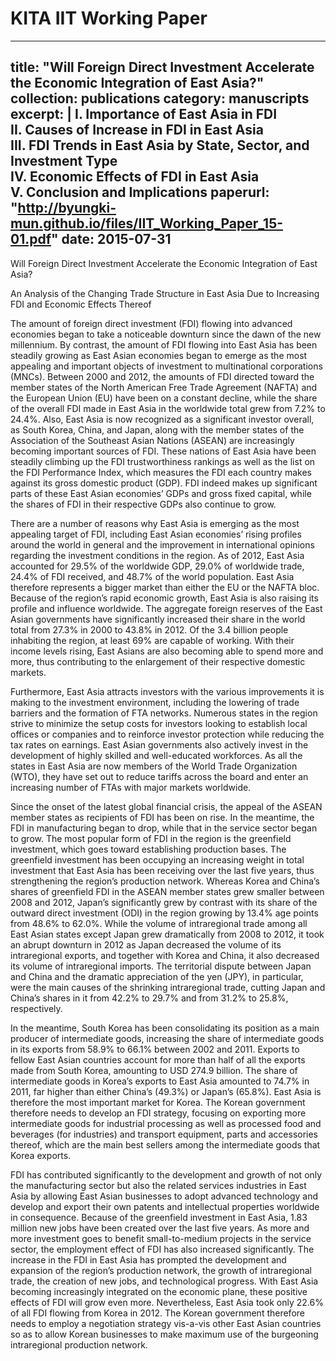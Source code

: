KITA IIT Working Paper 
======
---
title: "Will Foreign Direct Investment Accelerate the Economic Integration of East Asia?"
collection: publications
category: manuscripts
excerpt: |
  I. Importance of East Asia in FDI  
  II. Causes of Increase in FDI in East Asia  
  III. FDI Trends in East Asia by State, Sector, and Investment Type  
  IV. Economic Effects of FDI in East Asia  
  V. Conclusion and Implications
paperurl: "http://byungki-mun.github.io/files/IIT_Working_Paper_15-01.pdf"
date: 2015-07-31
---

Will Foreign Direct Investment Accelerate the Economic Integration of East Asia?

An Analysis of the Changing Trade Structure in East Asia Due to Increasing FDI and Economic Effects Thereof

The amount of foreign direct investment (FDI) flowing into advanced economies began to take a noticeable downturn since the dawn of the new millennium. By contrast, the amount of FDI flowing into East Asia has been steadily growing as East Asian economies began to emerge as the most appealing and important objects of investment to multinational corporations (MNCs). Between 2000 and 2012, the amounts of FDI directed toward the member states of the North American Free Trade Agreement (NAFTA) and the European Union (EU) have been on a constant decline, while the share of the overall FDI made in East Asia in the worldwide total grew from 7.2% to 24.4%. Also, East Asia is now recognized as a significant investor overall, as South Korea, China, and Japan, along with the member states of the Association of the Southeast Asian Nations (ASEAN) are increasingly becoming important sources of FDI. These nations of East Asia have been steadily climbing up the FDI trustworthiness rankings as well as the list on the FDI Performance Index, which measures the FDI each country makes against its gross domestic product (GDP). FDI indeed makes up significant parts of these East Asian economies’ GDPs and gross fixed capital, while the shares of FDI in their respective GDPs also continue to grow.
 
There are a number of reasons why East Asia is emerging as the most appealing target of FDI, including East Asian economies’ rising profiles around the world in general and the improvement in international opinions regarding the investment conditions in the region. As of 2012, East Asia accounted for 29.5% of the worldwide GDP, 29.0% of worldwide trade, 24.4% of FDI received, and 48.7% of the world population. East Asia therefore represents a bigger market than either the EU or the NAFTA bloc. Because of the region’s rapid economic growth, East Asia is also raising its profile and influence worldwide. The aggregate foreign reserves of the East Asian governments have significantly increased their share in the world total from 27.3% in 2000 to 43.8% in 2012. Of the 3.4 billion people inhabiting the region, at least 69% are capable of working. With their income levels rising, East Asians are also becoming able to spend more and more, thus contributing to the enlargement of their respective domestic markets.
 
Furthermore, East Asia attracts investors with the various improvements it is making to the investment environment, including the lowering of trade barriers and the formation of FTA networks. Numerous states in the region strive to minimize the setup costs for investors looking to establish local offices or companies and to reinforce investor protection while reducing the tax rates on earnings. East Asian governments also actively invest in the development of highly skilled and well-educated workforces. As all the states in East Asia are now members of the World Trade Organization (WTO), they have set out to reduce tariffs across the board and enter an increasing number of FTAs with major markets worldwide.
 
Since the onset of the latest global financial crisis, the appeal of the ASEAN member states as recipients of FDI has been on rise. In the meantime, the FDI in manufacturing began to drop, while that in the service sector began to grow. The most popular form of FDI in the region is the greenfield investment, which goes toward establishing production bases. The greenfield investment has been occupying an increasing weight in total investment that East Asia has been receiving over the last five years, thus strengthening the region’s production network. Whereas Korea and China’s shares of greenfield FDI in the ASEAN member states grew smaller between 2008 and 2012, Japan’s significantly grew by contrast with its share of the outward direct investment (ODI) in the region growing by 13.4% age points from 48.6% to 62.0%. While the volume of intraregional trade among all East Asian states except Japan grew dramatically from 2008 to 2012, it took an abrupt downturn in 2012 as Japan decreased the volume of its intraregional exports, and together with Korea and China, it also decreased its volume of intraregional imports. The territorial dispute between Japan and China and the dramatic appreciation of the yen (JPY), in particular, were the main causes of the shrinking intraregional trade, cutting Japan and China’s shares in it from 42.2% to 29.7% and from 31.2% to 25.8%, respectively.
 
In the meantime, South Korea has been consolidating its position as a main producer of intermediate goods, increasing the share of intermediate goods in its exports from 58.9% to 66.1% between 2002 and 2011. Exports to fellow East Asian countries account for more than half of all the exports made from South Korea, amounting to USD 274.9 billion. The share of intermediate goods in Korea’s exports to East Asia amounted to 74.7% in 2011, far higher than either China’s (49.3%) or Japan’s (65.8%). East Asia is therefore the most important market for Korea. The Korean government therefore needs to develop an FDI strategy, focusing on exporting more intermediate goods for industrial processing as well as processed food and beverages (for industries) and transport equipment, parts and accessories thereof, which are the main best sellers among the intermediate goods that Korea exports.
 
FDI has contributed significantly to the development and growth of not only the manufacturing sector but also the related services industries in East Asia by allowing East Asian businesses to adopt advanced technology and develop and export their own patents and intellectual properties worldwide in consequence. Because of the greenfield investment in East Asia, 1.83 million new jobs have been created over the last five years. As more and more investment goes to benefit small-to-medium projects in the service sector, the employment effect of FDI has also increased significantly. The increase in the FDI in East Asia has prompted the development and expansion of the region’s production network, the growth of intraregional trade, the creation of new jobs, and technological progress. With East Asia becoming increasingly integrated on the economic plane, these positive effects of FDI will grow even more. Nevertheless, East Asia took only 22.6% of all FDI flowing from Korea in 2012. The Korean government therefore needs to employ a negotiation strategy vis-a-vis other East Asian countries so as to allow Korean businesses to make maximum use of the burgeoning intraregional production network.

